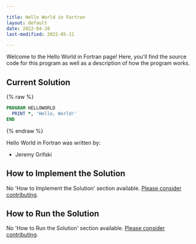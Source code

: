 ```yaml
---

title: Hello World in Fortran
layout: default
date: 2022-04-28
last-modified: 2022-05-11

---
```


Welcome to the Hello World in Fortran page! Here, you'll find the source code for this program as well as a description of how the program works.

## Current Solution

{% raw %}

```fortran
PROGRAM HELLOWORLD
  PRINT *, 'Hello, World!'
END
```

{% endraw %}

Hello World in Fortran was written by:

- Jeremy Grifski

## How to Implement the Solution

No 'How to Implement the Solution' section available. [Please consider contributing](https://github.com/TheRenegadeCoder/sample-programs-website).

## How to Run the Solution

No 'How to Run the Solution' section available. [Please consider contributing](https://github.com/TheRenegadeCoder/sample-programs-website).